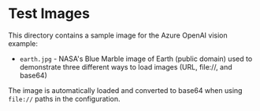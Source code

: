 # Test Images

This directory contains a sample image for the Azure OpenAI vision example:

- `earth.jpg` - NASA's Blue Marble image of Earth (public domain) used to demonstrate three different ways to load images (URL, file://, and base64)

The image is automatically loaded and converted to base64 when using `file://` paths in the configuration. 